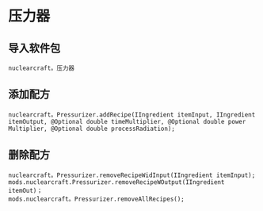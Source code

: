 # 压力器

## 导入软件包
`nuclearcraft。压力器`

## 添加配方
```zenscript
nuclearcraft。Pressurizer.addRecipe(IIngredient itemInput, IIngredient itemOutput, @Optional double timeMultiplier, @Optional double power Multiplier, @Optional double processRadiation);
```

## 删除配方
```zenscript
nuclearcraft。Pressurizer.removeRecipeWidInput(IIngredient itemInput);
mods.nuclearcraft.Pressurizer.removeRecipeWOutput(IIngredient itemOut)；
mods.nuclearcraft。Pressurizer.removeAllRecipes();
```